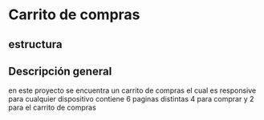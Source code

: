 # Carrito de compras
## estructura

## Descripción general
en este proyecto se encuentra un carrito de compras el cual es responsive para cualquier dispositivo contiene 6 paginas distintas 4 para comprar y 2 para el carrito de compras 